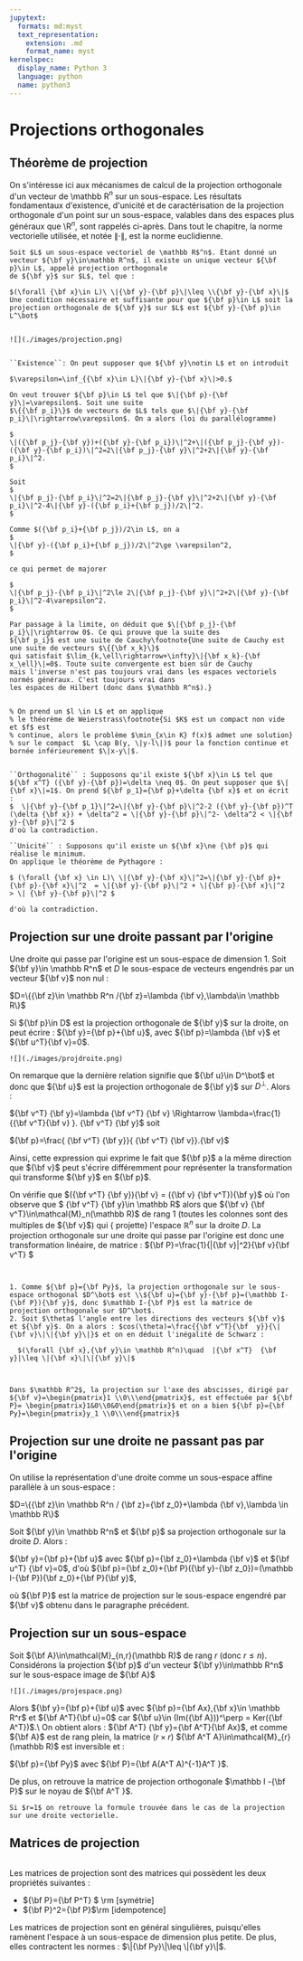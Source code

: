 ```yaml
---
jupytext:
  formats: md:myst
  text_representation:
    extension: .md
    format_name: myst
kernelspec:
  display_name: Python 3
  language: python
  name: python3
---
```

# Projections orthogonales


## Théorème de projection
On s'intéresse ici aux mécanismes de calcul de la projection orthogonale d'un vecteur de \mathbb R$^n$ sur un sous-espace. Les résultats fondamentaux d'existence, d'unicité et de caractérisation de la projection orthogonale d'un point sur un sous-espace, valables dans des espaces plus généraux que \R$^n$, sont rappelés ci-après. Dans tout le chapitre,
la norme vectorielle utilisée, et notée $\|\cdot\|$, est la norme euclidienne.

````{prf:theorem} Théorème de projection
Soit $L$ un sous-espace vectoriel de \mathbb R$^n$. Étant donné un vecteur ${\bf y}\in\mathbb R^n$, il existe un unique vecteur ${\bf p}\in L$, appelé projection orthogonale
de ${\bf y}$ sur $L$, tel que :

$(\forall {\bf x}\in L)\ \|{\bf y}-{\bf p}\|\leq \\{\bf y}-{\bf x}\|$
Une condition nécessaire et suffisante pour que ${\bf p}\in L$ soit la projection orthogonale de ${\bf y}$ sur $L$ est ${\bf y}-{\bf p}\in L^\bot$
````
```{index} Projection orthogonale
```


```{margin} 
![](./images/projection.png)
```

````{prf:proof}

``Existence``: On peut supposer que ${\bf y}\notin L$ et on introduit 

$\varepsilon=\inf_{{\bf x}\in L}\|{\bf y}-{\bf x}\|>0.$ 

On veut trouver ${\bf p}\in L$ tel que $\|{\bf p}-{\bf y}\|=\varepsilon$. Soit une suite
$\{{\bf p_i}\}$ de vecteurs de $L$ tels que $\|{\bf y}-{\bf p_i}\|\rightarrow\varepsilon$. On a alors (loi du parallélogramme)

$
\|({\bf p_j}-{\bf y})+({\bf y}-{\bf p_i})\|^2+\|({\bf p_j}-{\bf y})-({\bf y}-{\bf p_i})\|^2=2\|{\bf p_j}-{\bf y}\|^2+2\|{\bf y}-{\bf p_i}\|^2.
$

Soit
$
\|{\bf p_j}-{\bf p_i}\|^2=2\|{\bf p_j}-{\bf y}\|^2+2\|{\bf y}-{\bf p_i}\|^2-4\|{\bf y}-({\bf p_i}+{\bf p_j})/2\|^2.
$

Comme $({\bf p_i}+{\bf p_j})/2\in L$, on a 
$
\|{\bf y}-({\bf p_i}+{\bf p_j})/2\|^2\ge \varepsilon^2,
$

ce qui permet de majorer

$
\|{\bf p_j}-{\bf p_i}\|^2\le 2\|{\bf p_j}-{\bf y}\|^2+2\|{\bf y}-{\bf p_i}\|^2-4\varepsilon^2.
$

Par passage à la limite, on déduit que $\|{\bf p_j}-{\bf p_i}\|\rightarrow 0$. Ce qui prouve que la suite des 
${\bf p_i}$ est une suite de Cauchy\footnote{Une suite de Cauchy est une suite de vecteurs $\{{\bf x_k}\}$
qui satisfait $\lim_{k,\ell\rightarrow+\infty}\|{\bf x_k}-{\bf x_\ell}\|=0$. Toute suite convergente est bien sûr de Cauchy
mais l'inverse n'est pas toujours vrai dans les espaces vectoriels normés généraux. C'est toujours vrai dans 
les espaces de Hilbert (donc dans $\mathbb R^n$).}


% On prend un $l \in L$ et on applique 
% le théorème de Weierstrass\footnote{Si $K$ est un compact non vide et $f$ est
% continue, alors le problème $\min_{x\in K} f(x)$ admet une solution} 
% sur le compact  $L \cap B(y, \|y-l\|)$ pour la fonction continue et bornée inférieurement $\|x-y\|$.


``Orthogonalité`` : Supposons qu'il existe ${\bf x}\in L$ tel que ${\bf x^T} ({\bf y}-{\bf p})=\delta \neq 0$. On peut supposer que $\|{\bf x}\|=1$. On prend ${\bf p_1}={\bf p}+\delta {\bf x}$ et on écrit : 
$  \|{\bf y}-{\bf p_1}\|^2=\|{\bf y}-{\bf p}\|^2-2 ({\bf y}-{\bf p})^T (\delta {\bf x}) + \delta^2 = \|{\bf y}-{\bf p}\|^2- \delta^2 < \|{\bf y}-{\bf p}\|^2 $
d'où la contradiction.

``Unicité`` : Supposons qu'il existe un ${\bf x}\ne {\bf p}$ qui réalise le minimum.
On applique le théorème de Pythagore :

$ (\forall {\bf x} \in L)\ \|{\bf y}-{\bf x}\|^2=\|{\bf y}-{\bf p}+{\bf p}-{\bf x}\|^2  = \|{\bf y}-{\bf p}\|^2 + \|{\bf p}-{\bf x}\|^2  > \| {\bf y}-{\bf p}\|^2 $

d'où la contradiction. 
````

## Projection sur une droite passant par l'origine

Une droite qui passe par l'origine est un sous-espace de dimension 1. Soit ${\bf y}\in \mathbb R^n$ et $D$ le sous-espace de vecteurs engendrés par un vecteur ${\bf v}$ non nul : 

$D=\{{\bf z}\in \mathbb R^n /{\bf z}=\lambda {\bf v},\lambda\in \mathbb R\}$

Si ${\bf p}\in D$ est la projection orthogonale de ${\bf y}$ sur la droite, on peut écrire  : ${\bf y}={\bf p}+{\bf u}$, avec ${\bf p}=\lambda {\bf v}$ et ${\bf u^T}{\bf v}=0$. 

```{margin} 
![](./images/projdroite.png)
```

On remarque que la dernière relation signifie que ${\bf u}\in D^\bot$ et donc que ${\bf u}$ est la projection orthogonale de ${\bf y}$ sur $D^\bot$.
Alors :

${\bf v^T}  {\bf y}=\lambda {\bf v^T}  {\bf v} \Rightarrow \lambda=\frac{1}{{\bf v^T}{\bf v} }. {\bf v^T}  {\bf y}$
soit

${\bf p}=\frac{ {\bf v^T}  {\bf y}}{ {\bf v^T}  {\bf v}}.{\bf v}$

Ainsi, cette expression qui exprime le fait que ${\bf p}$ a la même direction que ${\bf v}$ peut s'écrire différemment pour représenter la transformation qui transforme ${\bf y}$ en ${\bf p}$.

On vérifie que $({\bf v^T}  {\bf y}){\bf v} = ({\bf v} {\bf v^T}){\bf y}$ où l'on observe que $ {\bf v^T}  {\bf y}\in \mathbb R$ alors que ${\bf v} {\bf v^T}\in\mathcal{M}_n(\mathbb R)$  de rang 1 (toutes les colonnes sont des multiples de ${\bf v}$) qui { projette} l'espace $\mathbb R^n$ sur la droite $D$. La projection orthogonale sur une droite qui passe par l'origine est donc une transformation linéaire, de matrice :
${\bf P}=\frac{1}{\|{\bf v}\|^2}{\bf v}{\bf v^T} $

```{index} Matrice;projection
```


```{prf:remark}

1. Comme ${\bf p}={\bf Py}$, la projection orthogonale sur le sous-espace orthogonal $D^\bot$ est \\${\bf u}={\bf y}-{\bf p}=(\mathbb I-{\bf P}){\bf y}$, donc $\mathbb I-{\bf P}$ est la matrice de projection orthogonale sur $D^\bot$.
2. Soit $\theta$ l'angle entre les directions des vecteurs ${\bf v}$ et ${\bf y}$. On a alors : $cos(\theta)=\frac{{\bf v^T}{\bf  y}}{\|{\bf v}\|\|{\bf y}\|}$ et on en déduit l'inégalité de Schwarz : 

  $(\forall {\bf x},{\bf y}\in \mathbb R^n)\quad  |{\bf x^T}  {\bf y}|\leq \|{\bf x}\|\|{\bf y}\|$
```

````{prf:example}


Dans $\mathbb R^2$, la projection sur l'axe des abscisses, dirigé par ${\bf v}=\begin{pmatrix}1 \\0\\\end{pmatrix}$, est effectuée par ${\bf P}= \begin{pmatrix}1&0\\0&0\end{pmatrix}$ et on a bien ${\bf p}={\bf Py}=\begin{pmatrix}y_1 \\0\\\end{pmatrix}$
````

## Projection sur une droite ne passant pas par l'origine

On utilise la représentation d'une droite comme un sous-espace affine parallèle à un sous-espace : 

$D=\{{\bf z}\in \mathbb R^n / {\bf z}={\bf z_0}+\lambda {\bf v},\lambda \in \mathbb R\}$

Soit ${\bf y}\in \mathbb R^n$ et ${\bf p}$ sa projection orthogonale sur la droite $D$. Alors :

${\bf y}={\bf p}+{\bf u}$ avec ${\bf p}={\bf z_0}+\lambda {\bf v}$ et ${\bf u^T}  {\bf v}=0$, d'où ${\bf p}={\bf z_0}+{\bf P}({\bf y}-{\bf z_0})=(\mathbb I-{\bf P}){\bf z_0}+{\bf P}{\bf y}$,

 où ${\bf P}$ est la matrice de projection sur le sous-espace engendré par ${\bf v}$ obtenu dans le paragraphe précédent.
 
## Projection sur un sous-espace

Soit ${\bf A}\in\mathcal{M}_{n,r}(\mathbb R)$  de rang $r$ (donc $r\leq n$). Considérons la projection ${\bf p}$ d'un vecteur  ${\bf y}\in\mathbb R^n$ sur le sous-espace image de ${\bf A}$ 

```{margin} 
![](./images/projespace.png)
```

Alors ${\bf y}={\bf p}+{\bf u}$ avec ${\bf p}={\bf Ax},{\bf x}\in \mathbb R^r$ et ${\bf A^T}{\bf u}=0$ car ${\bf u}\in (Im({\bf A}))^\perp = Ker({\bf A^T})$.\\
On obtient alors : ${\bf A^T} {\bf y}={\bf A^T}{\bf Ax}$, et comme ${\bf A}$ est de rang plein, la matrice ($r\times r$) ${\bf A^T A}\in\mathcal{M}_{r}(\mathbb R)$ est inversible et :

${\bf p}={\bf Py}$ avec ${\bf P}={\bf A(A^T A)^{-1}A^T }$.

De plus, on retrouve la matrice de projection orthogonale $\mathbb I -{\bf P}$ sur le noyau de ${\bf A^T }$.

```{prf:remark}
Si $r=1$ on retrouve la formule trouvée dans le cas de la projection sur une droite vectorielle.
```

## Matrices de projection
```{index} Matrice;projection
```
Les matrices de projection sont des matrices
qui possèdent les deux propriétés suivantes : 

- ${\bf P}={\bf P^T} $ \rm [symétrie]
- ${\bf P}^2={\bf P}$\rm  [idempotence]


Les matrices de projection sont en général singulières, puisqu'elles ramènent l'espace à un sous-espace de dimension plus petite. De plus, elles contractent les normes : $\|{\bf Py}\|\leq \|{\bf y}\|$.